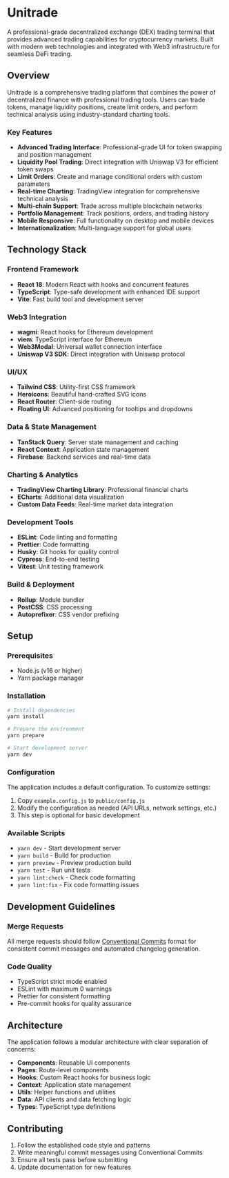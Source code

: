 # Unitrade

A professional-grade decentralized exchange (DEX) trading terminal that provides advanced trading capabilities for cryptocurrency markets. Built with modern web technologies and integrated with Web3 infrastructure for seamless DeFi trading.

## Overview

Unitrade is a comprehensive trading platform that combines the power of decentralized finance with professional trading tools. Users can trade tokens, manage liquidity positions, create limit orders, and perform technical analysis using industry-standard charting tools.

### Key Features

- **Advanced Trading Interface**: Professional-grade UI for token swapping and position management
- **Liquidity Pool Trading**: Direct integration with Uniswap V3 for efficient token swaps
- **Limit Orders**: Create and manage conditional orders with custom parameters
- **Real-time Charting**: TradingView integration for comprehensive technical analysis
- **Multi-chain Support**: Trade across multiple blockchain networks
- **Portfolio Management**: Track positions, orders, and trading history
- **Mobile Responsive**: Full functionality on desktop and mobile devices
- **Internationalization**: Multi-language support for global users

## Technology Stack

### Frontend Framework
- **React 18**: Modern React with hooks and concurrent features
- **TypeScript**: Type-safe development with enhanced IDE support
- **Vite**: Fast build tool and development server

### Web3 Integration
- **wagmi**: React hooks for Ethereum development
- **viem**: TypeScript interface for Ethereum
- **Web3Modal**: Universal wallet connection interface
- **Uniswap V3 SDK**: Direct integration with Uniswap protocol

### UI/UX
- **Tailwind CSS**: Utility-first CSS framework
- **Heroicons**: Beautiful hand-crafted SVG icons
- **React Router**: Client-side routing
- **Floating UI**: Advanced positioning for tooltips and dropdowns

### Data & State Management
- **TanStack Query**: Server state management and caching
- **React Context**: Application state management
- **Firebase**: Backend services and real-time data

### Charting & Analytics
- **TradingView Charting Library**: Professional financial charts
- **ECharts**: Additional data visualization
- **Custom Data Feeds**: Real-time market data integration

### Development Tools
- **ESLint**: Code linting and formatting
- **Prettier**: Code formatting
- **Husky**: Git hooks for quality control
- **Cypress**: End-to-end testing
- **Vitest**: Unit testing framework

### Build & Deployment
- **Rollup**: Module bundler
- **PostCSS**: CSS processing
- **Autoprefixer**: CSS vendor prefixing

## Setup

### Prerequisites
- Node.js (v16 or higher)
- Yarn package manager

### Installation

```bash
# Install dependencies
yarn install

# Prepare the environment
yarn prepare

# Start development server
yarn dev
```

### Configuration

The application includes a default configuration. To customize settings:

1. Copy `example.config.js` to `public/config.js`
2. Modify the configuration as needed (API URLs, network settings, etc.)
3. This step is optional for basic development

### Available Scripts

- `yarn dev` - Start development server
- `yarn build` - Build for production
- `yarn preview` - Preview production build
- `yarn test` - Run unit tests
- `yarn lint:check` - Check code formatting
- `yarn lint:fix` - Fix code formatting issues

## Development Guidelines

### Merge Requests

All merge requests should follow [Conventional Commits](https://www.conventionalcommits.org/en/v1.0.0/) format for consistent commit messages and automated changelog generation.

### Code Quality

- TypeScript strict mode enabled
- ESLint with maximum 0 warnings
- Prettier for consistent formatting
- Pre-commit hooks for quality assurance

## Architecture

The application follows a modular architecture with clear separation of concerns:

- **Components**: Reusable UI components
- **Pages**: Route-level components
- **Hooks**: Custom React hooks for business logic
- **Context**: Application state management
- **Utils**: Helper functions and utilities
- **Data**: API clients and data fetching logic
- **Types**: TypeScript type definitions

## Contributing

1. Follow the established code style and patterns
2. Write meaningful commit messages using Conventional Commits
3. Ensure all tests pass before submitting
4. Update documentation for new features
